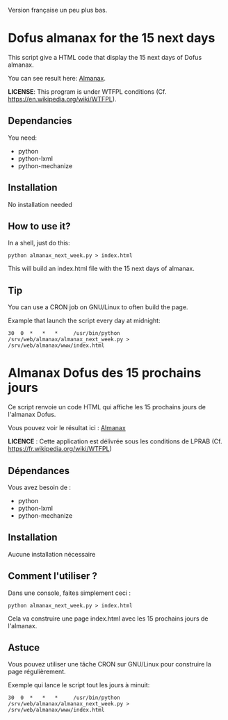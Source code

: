 Version française un peu plus bas.

# Dofus almanax for the 15 next days

This script give a HTML code that display the 15 next days of Dofus almanax.

You can see result here: [Almanax](http://almanax.depotoi.re "Have a look to the result").

**LICENSE**: This program is under WTFPL conditions (Cf. https://en.wikipedia.org/wiki/WTFPL).

## Dependancies

You need:

  * python
  * python-lxml
  * python-mechanize

## Installation

No installation needed

## How to use it?

In a shell, just do this:

    python almanax_next_week.py > index.html

This will build an index.html file with the 15 next days of almanax.

## Tip

You can use a CRON job on GNU/Linux to often build the page.

Example that launch the script every day at midnight:

    30  0  *   *   *     /usr/bin/python /srv/web/almanax/almanax_next_week.py > /srv/web/almanax/www/index.html

# Almanax Dofus des 15 prochains jours

Ce script renvoie un code HTML qui affiche les 15 prochains jours de l'almanax Dofus.

Vous pouvez voir le résultat ici : [Almanax](http://almanax.depotoi.re "Apercevoir le résultat")

**LICENCE** : Cette application est délivrée sous les conditions de LPRAB (Cf. https://fr.wikipedia.org/wiki/WTFPL)


## Dépendances

Vous avez besoin de : 

  * python
  * python-lxml
  * python-mechanize

## Installation

Aucune installation nécessaire

## Comment l'utiliser ?

Dans une console, faites simplement ceci : 

    python almanax_next_week.py > index.html

Cela va construire une page index.html avec les 15 prochains jours de l'almanax.

## Astuce

Vous pouvez utiliser une tâche CRON sur GNU/Linux pour construire la page régulièrement.

Exemple qui lance le script tout les jours à minuit:

    30  0  *   *   *     /usr/bin/python /srv/web/almanax/almanax_next_week.py > /srv/web/almanax/www/index.html

